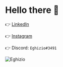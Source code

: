 # Hello there 👋

👉 [LinkedIn](https://www.linkedin.com/in/jacob-wasik)

👉 [Instagram](https://www.instagram.com/eghizio)

👉 Discord: `Eghizio#3491`

<img src="https://komarev.com/ghpvc/?username=Eghizio&label=Profile%20views&color=0e75b6&style=plastic" alt="Eghizio" />

<img src="https://frog02-40476.wykr.es/p.png?id=f2c5b94b-ad92-4b62-9722-f49986d7bf54" alt="" width="1" height="1" style="display: none" />

<!--
**Eghizio/Eghizio** is a ✨ _special_ ✨ repository because its `README.md` (this file) appears on your GitHub profile.

Here are some ideas to get you started:

- 🔭 I’m currently working on ...
- 🌱 I’m currently learning ...
- 👯 I’m looking to collaborate on ...
- 🤔 I’m looking for help with ...
- 💬 Ask me about ...
- 📫 How to reach me: ...
- 😄 Pronouns: ...
- ⚡ Fun fact: ...
-->
